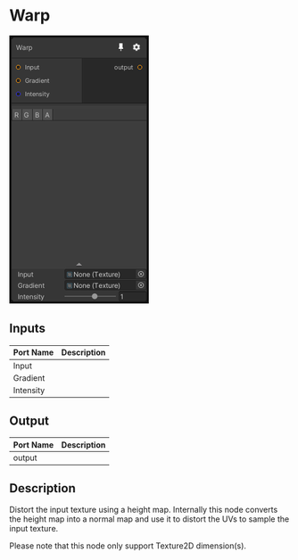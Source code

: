 # Warp
![Mixture.Warp](../../images/Mixture.Warp.png)
## Inputs
Port Name | Description
--- | ---
Input | 
Gradient | 
Intensity | 

## Output
Port Name | Description
--- | ---
output | 

## Description
Distort the input texture using a height map.
Internally this node converts the height map into a normal map and use it to distort the UVs to sample the input texture.

Please note that this node only support Texture2D dimension(s).
